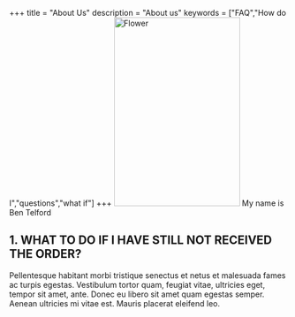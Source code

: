 +++
title = "About Us"
description = "About us"
keywords = ["FAQ","How do I","questions","what if"]
+++
<img src="https://prep.benjamintelford.com/img/ek.jpg" style="width:228px; height:342px" title="White flower" alt="Flower"> My name is Ben Telford


## 1. WHAT TO DO IF I HAVE STILL NOT RECEIVED THE ORDER?

Pellentesque habitant morbi tristique senectus et netus et malesuada fames ac turpis egestas. Vestibulum tortor quam, feugiat vitae, ultricies eget, tempor sit amet, ante. Donec eu libero sit amet quam egestas semper. Aenean ultricies mi vitae est. Mauris placerat eleifend leo.
